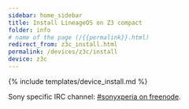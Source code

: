 ```yaml
---
sidebar: home_sidebar
title: Install LineageOS on Z3 compact
folder: info
# name of the page (/{{permalink}}.html)
redirect_from: z3c_install.html
permalink: /devices/z3c/install
device: z3c
---
```

{% include templates/device_install.md %}

<p>Sony specific IRC channel: <a href="https://webchat.freenode.net/?channels=freexperia">#sonyxperia on freenode</a>.</p>

